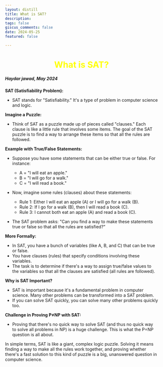 ```yaml
---
layout: distill 
title: What is SAT? 
description: 
tags: false
giscus_comments: false 
date: 2024-05-25
featured: false

---
```

<h1 style="text-align: center; color:yellow !important;">What is SAT?</h1>


##### Haydar jawad, May 2024 



**SAT (Satisfiability Problem):**
- SAT stands for "Satisfiability." It's a type of problem in computer science and logic.

**Imagine a Puzzle:**
- Think of SAT as a puzzle made up of pieces called "clauses." Each clause is like a little rule that involves some items. The goal of the SAT puzzle is to find a way to arrange these items so that all the rules are followed.

**Example with True/False Statements:**
- Suppose you have some statements that can be either true or false. For instance:
  - A = "I will eat an apple."
  - B = "I will go for a walk."
  - C = "I will read a book."

- Now, imagine some rules (clauses) about these statements:
  - Rule 1: Either I will eat an apple (A) or I will go for a walk (B).
  - Rule 2: If I go for a walk (B), then I will read a book (C).
  - Rule 3: I cannot both eat an apple (A) and read a book (C).

- The SAT problem asks: "Can you find a way to make these statements true or false so that all the rules are satisfied?"

**More Formally:**
- In SAT, you have a bunch of variables (like A, B, and C) that can be true or false.
- You have clauses (rules) that specify conditions involving these variables.
- The task is to determine if there's a way to assign true/false values to the variables so that all the clauses are satisfied (all rules are followed).

**Why is SAT Important?**
- SAT is important because it's a fundamental problem in computer science. Many other problems can be transformed into a SAT problem.
- If you can solve SAT quickly, you can solve many other problems quickly too.

**Challenge in Proving P≠NP with SAT:**
- Proving that there's no quick way to solve SAT (and thus no quick way to solve all problems in NP) is a huge challenge. This is what the P=NP question is all about.

In simple terms, SAT is like a giant, complex logic puzzle. Solving it means finding a way to make all the rules work together, and proving whether there's a fast solution to this kind of puzzle is a big, unanswered question in computer science.




